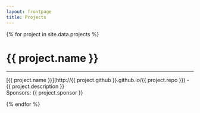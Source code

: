 ```yaml
---
layout: frontpage
title: Projects
---
```


{% for project in site.data.projects %}

# {{ project.name }}

---

[{{ project.name }}](http://{{ project.github }}.github.io/{{
	project.repo }}) - {{ project.description }} <br>
	Sponsors: {{ project.sponsor }}

{% endfor %}
